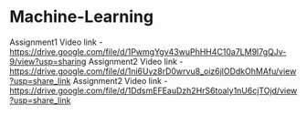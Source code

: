 # Machine-Learning
Assignment1 Video link - https://drive.google.com/file/d/1PwmgYgv43wuPhHH4C10a7LM9l7gQJv-9/view?usp=sharing
Assignment2 Video link - https://drive.google.com/file/d/1ni6Uvz8rD0wrvu8_oiz6jlODdkOhMAfu/view?usp=share_link
Assignment2 Video link - https://drive.google.com/file/d/1DdsmEFEauDzh2HrS6toaly1nU6cjTOjd/view?usp=share_link

